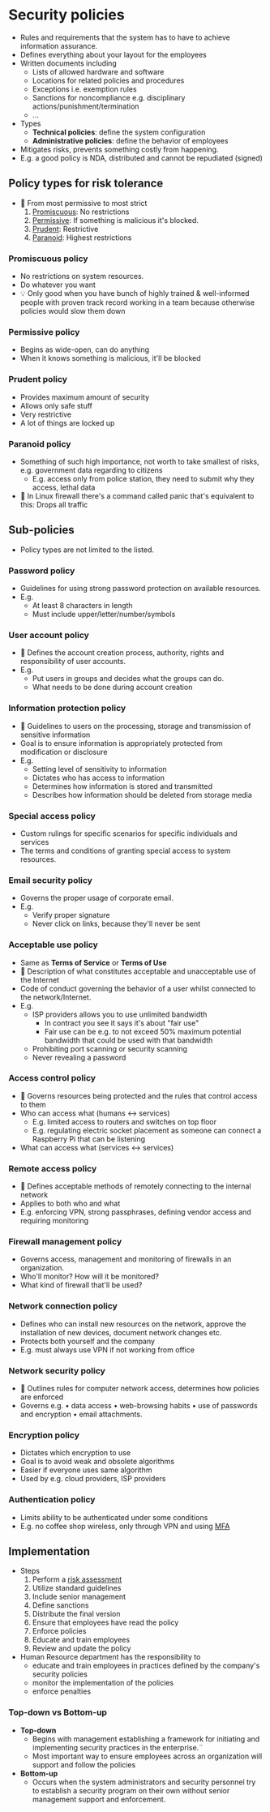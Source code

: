 # Security policies

- Rules and requirements that the system has to have to achieve information assurance.
- Defines everything about your layout for the employees
- Written documents including
  - Lists of allowed hardware and software
  - Locations for related policies and procedures
  - Exceptions i.e. exemption rules
  - Sanctions for noncompliance e.g. disciplinary actions/punishment/termination
  - ...
- Types
  - **Technical policies**: define the system configuration
  - **Administrative policies**: define the behavior of employees
- Mitigates risks, prevents something costly from happening.
- E.g. a good policy is NDA, distributed and cannot be repudiated (signed)

## Policy types for risk tolerance

- 📝 From most permissive to most strict
  1. [Promiscuous](#promiscuous-policy): No restrictions
  2. [Permissive](#permissive-policy): If something is malicious it's blocked.
  3. [Prudent](#prudent-policy): Restrictive
  4. [Paranoid](#paranoid-policy): Highest restrictions

### Promiscuous policy

- No restrictions on system resources.
- Do whatever you want
- 💡 Only good when you have bunch of highly trained & well-informed people with proven track record working in a team because otherwise policies would slow them down

### Permissive policy

- Begins as wide-open, can do anything
- When it knows something is malicious, it'll be blocked

### Prudent policy

- Provides maximum amount of security
- Allows only safe stuff
- Very restrictive
- A lot of things are locked up

### Paranoid policy

- Something of such high importance, not worth to take smallest of risks, e.g. government data regarding to citizens
  - E.g. access only from police station, they need to submit why they access, lethal data
- 🤗 In Linux firewall there's a command called panic that's equivalent to this: Drops all traffic

## Sub-policies

- Policy types are not limited to the listed.

### Password policy

- Guidelines for using strong password protection on available resources.
- E.g.
  - At least 8 characters in length
  - Must include upper/letter/number/symbols

### User account policy

- 📝 Defines the account creation process, authority, rights and responsibility of user accounts.
- E.g.
  - Put users in groups and decides what the groups can do.
  - What needs to be done during account creation

### Information protection policy

- 📝 Guidelines to users on the processing, storage and transmission of sensitive information
- Goal is to ensure information is appropriately protected from modification or disclosure
- E.g.
  - Setting level of sensitivity to information
  - Dictates who has access to information
  - Determines how information is stored and transmitted
  - Describes how information should be deleted from storage media

### Special access policy

- Custom rulings for specific scenarios for specific individuals and services
- The terms and conditions of granting special access to system resources.

### Email security policy

- Governs the proper usage of corporate email.
- E.g.
  - Verify proper signature
  - Never click on links, because they'll never be sent

### Acceptable use policy

- Same as **Terms of Service** or **Terms of Use**
- 📝 Description of what constitutes acceptable and unacceptable use of the Internet
- Code of conduct governing the behavior of a user whilst connected to the network/Internet.
- E.g.
  - ISP providers allows you to use unlimited bandwidth
    - In contract you see it says it's about "fair use"
    - Fair use can be e.g. to not exceed 50% maximum potential bandwidth that could be used with that bandwidth
  - Prohibiting port scanning or security scanning
  - Never revealing a password

### Access control policy

- 📝 Governs resources being protected and the rules that control access to them
- Who can access what (humans <-> services)
  - E.g. limited access to routers and switches on top floor
  - E.g. regulating electric socket placement as someone can connect a Raspberry Pi that can be listening
- What can access what (services <-> services)

### Remote access policy

- 📝 Defines acceptable methods of remotely connecting to the internal network
- Applies to both who and what
- E.g. enforcing VPN, strong passphrases, defining vendor access and requiring monitoring

### Firewall management policy

- Governs access, management and monitoring of firewalls in an organization.
- Who'll monitor? How will it be monitored?
- What kind of firewall that'll be used?

### Network connection policy

- Defines who can install new resources on the network, approve the installation of new devices, document network changes etc.
- Protects both yourself and the company
- E.g. must always use VPN if not working from office

### Network security policy

- 📝 Outlines rules for computer network access, determines how policies are enforced
- Governs e.g. • data access • web-browsing habits • use of passwords and encryption • email attachments.

### Encryption policy

- Dictates which encryption to use
- Goal is to avoid weak and obsolete algorithms
- Easier if everyone uses same algorithm
- Used by e.g. cloud providers, ISP providers

### Authentication policy

- Limits ability to be authenticated under some conditions
- E.g. no coffee shop wireless, only through VPN and using [MFA](identity-access-management-(iam).md#multi-factor-authentication-mfa)

## Implementation

- Steps
  1. Perform a [risk assessment](./risk-management.md#risk-assessment)
  2. Utilize standard guidelines
  3. Include senior management
  4. Define sanctions
  5. Distribute the final version
  6. Ensure that employees have read the policy
  7. Enforce policies
  8. Educate and train employees
  9. Review and update the policy
- Human Resource department has the responsibility to
  - educate and train employees in practices defined by the company's security policies
  - monitor the implementation of the policies
  - enforce penalties

### Top-down vs Bottom-up

- **Top-down**
  - Begins with management establishing a framework for initiating and implementing security practices in the enterprise.¨
  - Most important way to ensure employees across an organization will support and follow the policies
- **Bottom-up**
  - Occurs when the system administrators and security personnel try to establish a security program on their own without senior management support and enforcement.
